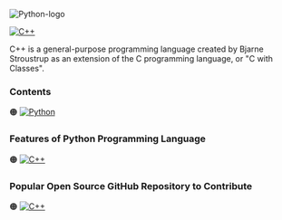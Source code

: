 ![Python-logo](https://github.com/shafiunmiraz0/Python-Crash-Course/blob/main/Assets/Pythom-logo.png)

[![C++](https://img.shields.io/badge/Python%20Programming-Language-yellow?style=for-the-badge)](http://www.cplusplus.com/)


C++ is a general-purpose programming language created by Bjarne Stroustrup as an extension of the C programming language, or "C with Classes".

### Contents

🟠 [![Python](https://img.shields.io/badge/Introduction%20of-Python%20Programming%20Language-yellow?style=flat)]()


### Features of Python Programming Language

🟠 [![C++](https://img.shields.io/badge/Developing-Bitcoin%20Core-yellow?style=flat)]()

### Popular Open Source GitHub Repository to Contribute

🟠 [![C++](https://img.shields.io/badge/Bitcoin%20🍊-Core-yellow?style=flat)](https://github.com/bitcoin/bitcoin)
